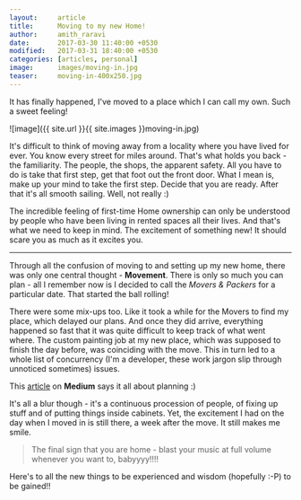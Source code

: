 ```yaml
---
layout:     article
title:      Moving to my new Home!
author:     amith_raravi
date:       2017-03-30 11:40:00 +0530
modified:   2017-03-31 18:40:00 +0530
categories: [articles, personal]
image:      images/moving-in.jpg
teaser:     moving-in-400x250.jpg
---
```


It has finally happened, I've moved to a place which I can call my own. Such a sweet feeling!

![image]({{ site.url }}{{ site.images }}moving-in.jpg)

It's difficult to think of moving away from a locality where you have lived for ever. You know every street for miles around. That's what holds you back - the familiarity. The people, the shops, the apparent safety. All you have to do is take that first step, get that foot out the front door. What I mean is, make up your mind to take the first step. Decide that you are ready. After that it's all smooth sailing. Well, not really :)

The incredible feeling of first-time Home ownership can only be understood by people who have been living in rented spaces all their lives. And that's what we need to keep in mind. The excitement of something new! It should scare you as much as it excites you.

---

Through all the confusion of moving to and setting up my new home, there was only one central thought - **Movement**. There is only so much you can plan - all I remember now is I decided to call the *Movers & Packers* for a particular date. That started the ball rolling!

There were some mix-ups too. Like it took a while for the Movers to find my place, which delayed our plans. And once they did arrive, everything happened so fast that it was quite difficult to keep track of what went where. The custom painting job at my new place, which was supposed to finish the day before, was coinciding with the move. This in turn led to a whole list of concurrency (I'm a developer, these work jargon slip through unnoticed sometimes) issues.

This [article](https://m.signalvnoise.com/planning-is-guessing-66fd2cea3f50) on **Medium** says it all about planning :)

It's all a blur though - it's a continuous procession of people, of fixing up stuff and of putting things inside cabinets. Yet, the excitement I had on the day when I moved in is still there, a week after the move. It still makes me smile.

> The final sign that you are home - blast your music at full volume whenever you want to, babyyyy!!!!

Here's to all the new things to be experienced and wisdom (hopefully :-P) to be gained!!
